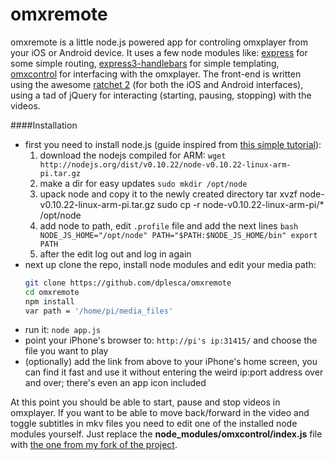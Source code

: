 omxremote
=========

omxremote is a little node.js powered app for controling omxplayer from your iOS or Android device. It uses a few node modules like: [express](http://expressjs.com/) for some simple routing, [express3-handlebars](https://github.com/ericf/express3-handlebars) for simple templating, [omxcontrol](https://github.com/rikkertkoppes/omxcontrol) for interfacing with the omxplayer. The front-end is written using the awesome [ratchet 2](http://goratchet.com/) (for both the iOS and Android interfaces), using a tad of jQuery for interacting (starting, pausing, stopping) with the videos.

####Installation

- first you need to install node.js (guide inspired from [this simple tutorial](http://blog.rueedlinger.ch/2013/03/raspberry-pi-and-nodejs-basic-setup/)):
    1. download the nodejs compiled for ARM: `wget http://nodejs.org/dist/v0.10.22/node-v0.10.22-linux-arm-pi.tar.gz`
    2. make a dir for easy updates `sudo mkdir /opt/node`
    3. upack node and copy it to the newly created directory
            tar xvzf node-v0.10.22-linux-arm-pi.tar.gz
            sudo cp -r node-v0.10.22-linux-arm-pi/* /opt/node
    4. add node to path, edit `.profile` file and add the next lines
            ```bash
            NODE_JS_HOME="/opt/node"
            PATH="$PATH:$NODE_JS_HOME/bin"
            export PATH
            ```
    5. after the edit log out and log in again
- next up clone the repo, install node modules and edit your media path: 
    ```bash
    git clone https://github.com/dplesca/omxremote  
    cd omxremote  
    npm install  
    var path = '/home/pi/media_files'  
    ```
- run it: `node app.js`
- point your iPhone's browser to: `http://pi's ip:31415/` and choose the file you want to play
- (optionally) add the link from above to your iPhone's home screen, you can find it fast and use it without entering the weird ip:port address over and over; there's even an app icon included

At this point you should be able to start, pause and stop videos in omxplayer. If you want to be able to move back/forward in the video and toggle subtitles in mkv files you need to edit one of the installed node modules yourself. Just replace the **node_modules/omxcontrol/index.js** file with [the one from my fork of the project](https://raw.github.com/dplesca/omxcontrol/master/index.js).

